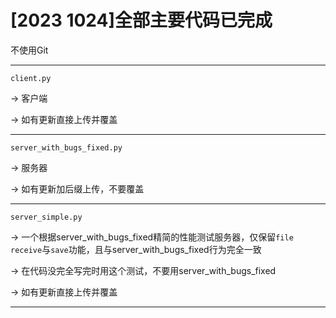 # [2023 1024]全部主要代码已完成

不使用Git

-----

`client.py` 

-> 客户端 

-> 如有更新直接上传并覆盖

-----

`server_with_bugs_fixed.py` 

-> 服务器 

-> 如有更新加后缀上传，不要覆盖

-----

`server_simple.py` 

-> 一个根据server_with_bugs_fixed精简的性能测试服务器，仅保留`file receive`与`save`功能，且与server_with_bugs_fixed行为完全一致

-> 在代码没完全写完时用这个测试，不要用server_with_bugs_fixed 

-> 如有更新直接上传并覆盖

-----
